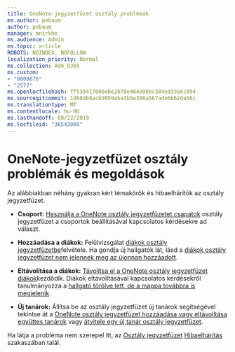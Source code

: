 ```yaml
---
title: OneNote-jegyzetfüzet osztály problémák
ms.author: pebaum
author: pebaum
manager: mnirkhe
ms.audience: Admin
ms.topic: article
ROBOTS: NOINDEX, NOFOLLOW
localization_priority: Normal
ms.collection: Adm_O365
ms.custom:
- "9000676"
- "2577"
ms.openlocfilehash: ff539417606ebe2b78e484a96bc384ed33e6c994
ms.sourcegitcommit: 1d98db8acb9959aba3b5e308a567ade6b62da56c
ms.translationtype: MT
ms.contentlocale: hu-HU
ms.lasthandoff: 08/22/2019
ms.locfileid: "36543099"
---
```

# <a name="onenote-class-notebook-issues-and-resolutions"></a>OneNote-jegyzetfüzet osztály problémák és megoldások

Az alábbiakban néhány gyakran kért témakörök és hibaelhárítók az osztály jegyzetfüzet.

- **Csoport:** [Használja a OneNote osztály jegyzetfüzetet csapatok](https://support.office.com/article/bd77f11f-27cd-4d41-bfbd-2b11799f1440) osztály jegyzetfüzet a csoportok beállításával kapcsolatos kérdésekre ad választ.

- **Hozzáadása a diákok:** Felülvizsgálat [diákok osztály jegyzetfüzetbe](https://support.office.com/article/149882af-506a-4689-9fee-39309b97aae8)felvétele. Ha gondja új hallgatók lát, lásd a [diákok osztály jegyzetfüzet nem jelennek meg az újonnan hozzáadott](https://support.office.com/article/4da02c45-b435-4af1-921b-51b8ee40e1c9).

- **Eltávolítása a diákok:** [Távolítsa el a OneNote osztály jegyzetfüzet diákok](https://support.office.com/article/86dcf019-408f-4de8-8055-eb61f1578c3c)kezdődik. Diákok eltávolításával kapcsolatos kérdésekről tanulmányozza a [hallgató törölve lett, de a mappa továbbra is megjelenik](https://support.office.com/article/0ed81eaa-c14a-436f-bb6f-ce95f130cc71).

- **Új tanárok:** Állítsa be az osztály jegyzetfüzet új tanárok segítségével tekintse át a [OneNote osztály jegyzetfüzet hozzáadása vagy eltávolítása együttes tanárok](https://support.office.com/article/fdcb870b-49a7-4a14-9ea6-d817f88026f8) vagy [átvitele egy új tanár osztály jegyzetfüzet](https://support.office.com/article/84ef5d4a-0eec-4d5b-bc22-1317bc3b9027).

Ha látja a probléma nem szerepel itt, az [Osztály jegyzetfüzet](https://support.office.com/article/class-notebook-ee70aff9-52e8-449f-be6a-7cbc1d65eaea) [Hibaelhárítás](https://support.office.com/article/class-notebook-ee70aff9-52e8-449f-be6a-7cbc1d65eaea#ID0EAABAAA=Manage&ID0EABAAA=Troubleshoot) szakaszában talál. 


